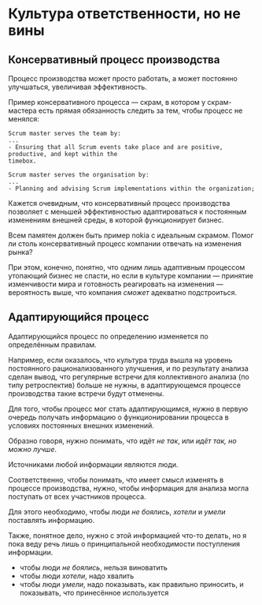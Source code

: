 # Культура ответственности, но не вины

## Консервативный процесс производства

Процесс производства может просто работать, а может постоянно улучшаться, увеличивая эффективность.

Пример консервативного процесса — скрам, в котором у скрам-мастера есть прямая обязанность следить за тем, чтобы процесс не менялся:

```
Scrum master serves the team by:
...
- Ensuring that all Scrum events take place and are positive, productive, and kept within the
timebox.

Scrum master serves the organisation by:
...
- Planning and advising Scrum implementations within the organization;
```

Кажется очевидным, что консервативный процесс производства позволяет с меньшей эффективностью адаптироваться к постоянным изменениям внешней среды, в которой функционирует бизнес.

Всем памятен должен быть пример nokia с идеальным скрамом. Помог ли столь консервативный процесс компании отвечать на изменения рынка?

При этом, конечно, понятно, что одним лишь адаптивным процессом утопающий бизнес не спасти, но если в культуре компании — принятие изменчивости мира и готовность реагировать на изменения — вероятность выше, что компания _сможет_ адекватно подстроиться.

## Адаптирующийся процесс

Адаптирующийся процесс по определению изменяется по определённым правилам.

Например, если оказалось, что культура труда вышла на уровень постоянного рационализованного улучшения, и по результату анализа сделан вывод, что регулярные встречи для коллективного анализа (по типу ретроспектив) больше не нужны, в адаптирующемся процессе производства такие встречи будут отменены.

Для того, чтобы процесс мог стать адаптирующимся, нужно в первую очередь получать информацию о функционировании процесса в условиях постоянных внешних изменений.

Образно говоря, нужно понимать, что идёт _не так_, или _идёт так, но можно лучше_.

Источниками любой информации являются люди.

Соответственно, чтобы понимать, что имеет смысл изменять в процессе производства, нужно, чтобы информация для анализа могла поступать от всех участников процесса.

Для этого необходимо, чтобы люди _не боялись_, _хотели_ и _умели_ поставлять информацию.

Также, понятное дело, нужно с этой информацией что-то делать, но я пока веду речь лишь о принципальной необходимости поступления информации.


- чтобы люди _не боялись_, нельзя виноватить
- чтобы люди _хотели_, надо хвалить
- чтобы люди _умели_, надо показывать, как правильно приносить, и показывать, что принесённое используется




